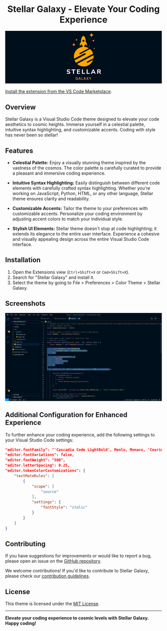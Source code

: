 <div align="center" style="margin-top:20px">

# Stellar Galaxy - Elevate Your Coding Experience

![StellarTheme Logo](/assets/icons/logo-banner.png)

</div>

[Install the extension from the VS Code Marketplace](https://marketplace.visualstudio.com/items?itemName=PuneshBorkar.stellar-galaxy).

## Overview

Stellar Galaxy is a Visual Studio Code theme designed to elevate your code aesthetics to cosmic heights. Immerse yourself in a celestial palette, intuitive syntax highlighting, and customizable accents. Coding with style has never been so stellar!

## Features

- **Celestial Palette:** Enjoy a visually stunning theme inspired by the vastness of the cosmos. The color palette is carefully curated to provide a pleasant and immersive coding experience.

- **Intuitive Syntax Highlighting:** Easily distinguish between different code elements with carefully crafted syntax highlighting. Whether you're working on JavaScript, Python, HTML, or any other language, Stellar theme ensures clarity and readability.

- **Customizable Accents:** Tailor the theme to your preferences with customizable accents. Personalize your coding environment by adjusting accent colors to match your individual style.

- **Stylish UI Elements:** Stellar theme doesn't stop at code highlighting; it extends its elegance to the entire user interface. Experience a cohesive and visually appealing design across the entire Visual Studio Code interface.

## Installation

1. Open the Extensions view (`Ctrl+Shift+X` or `Cmd+Shift+X`).
2. Search for "Stellar Galaxy" and install it.
3. Select the theme by going to File > Preferences > Color Theme > Stellar Galaxy.

## Screenshots

![StellarTheme JavaScript](assets/screenshots/Screenshot.jpeg)


## Additional Configuration for Enhanced Experience

To further enhance your coding experience, add the following settings to your Visual Studio Code settings:

```json
"editor.fontFamily": "'Cascadia Code LightBold', Menlo, Monaco, 'Courier New', monospace",
"editor.fontVariations": false,
"editor.fontWeight": "500",
"editor.letterSpacing": 0.25,
"editor.tokenColorCustomizations": {
    "textMateRules": [
        {
            "scope": [
                "source"
            ],
            "settings": {
                "fontStyle": "italic"
            }
        }
    ]
}
```


## Contributing

If you have suggestions for improvements or would like to report a bug, please open an issue on the [GitHub repository](https://github.com/punesh12/stellar-galaxy).

We welcome contributions! If you'd like to contribute to Stellar Galaxy, please check our [contribution guidelines](/CONTRIBUTONG.md).

## License

This theme is licensed under the [MIT License](LICENSE).

---
**Elevate your coding experience to cosmic levels with Stellar Galaxy. Happy coding!**
